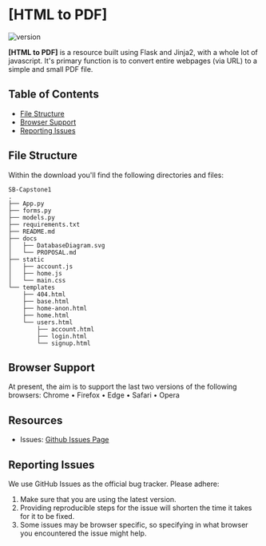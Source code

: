 # [HTML to PDF]

![version](https://img.shields.io/badge/version-0.0.1-blue.svg)

**[HTML to PDF]** is a resource built using Flask and 
Jinja2, with a whole lot of javascript. It's primary function is to convert entire webpages (via URL) to a simple and small PDF file. 

## Table of Contents

- [File Structure](#file-structure)
- [Browser Support](#browser-support)
- [Reporting Issues](#reporting-issues)

## File Structure

Within the download you'll find the following directories and files:

```
SB-Capstone1
.
├── App.py
├── forms.py
├── models.py
├── requirements.txt
├── README.md
├── docs
│   ├── DatabaseDiagram.svg
│   └── PROPOSAL.md
├── static
│   ├── account.js
│   ├── home.js
│   └── main.css
└── templates
    ├── 404.html
    ├── base.html
    ├── home-anon.html
    ├── home.html
    └── users.html
        ├── account.html
        ├── login.html
        └── signup.html
```

## Browser Support

At present, the aim is to support the last two versions of the following browsers:
Chrome • Firefox • Edge • Safari • Opera

## Resources

- Issues: [Github Issues Page](https://github.com/mytchmasonn/SB-Capstone1/issues)

## Reporting Issues

We use GitHub Issues as the official bug tracker. Please adhere:

1. Make sure that you are using the latest version.
2. Providing reproducible steps for the issue will shorten the time it takes for it to be fixed.
3. Some issues may be browser specific, so specifying in what browser you encountered the issue might help.
